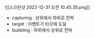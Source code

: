 ![[스크린샷 2022-12-31 오전 10.45.35.png]]

- capturing : 상위에서 하위로 전파
- target : 이벤트가 타깃에 도달
- bubbling : 하위에서 상위로 전파

